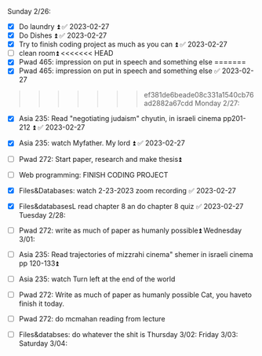 Sunday 2/26:
- [x] Do laundry ⏫ ✅ 2023-02-27
- [x] Do Dishes ⏫ ✅ 2023-02-27
- [x] Try to finish coding project as much as you can ⏫ ✅ 2023-02-27
- [ ] clean room⏫ 
<<<<<<< HEAD
- [x] Pwad 465: impression on put in speech and something else 
=======
- [x] Pwad 465: impression on put in speech and something else ✅ 2023-02-27
>>>>>>> ef381de6beade08c331a1540cb76ad2882a67cdd
Monday 2/27:
 - [x] Asia 235: Read "negotiating judaism" chyutin, in israeli cinema pp201-212 ⏫ ✅ 2023-02-27
 - [x] Asia 235: watch Myfather. My lord ⏫ ✅ 2023-02-27
 - [ ] Pwad 272: Start paper, research and make thesis⏫  
 - [ ] Web programming: FINISH CODING PROJECT
 - [x] Files&Databases: watch 2-23-2023 zoom recording ✅ 2023-02-27
 - [x] Files&databasesL read chapter 8 an do chapter 8 quiz ✅ 2023-02-27
Tuesday 2/28:
- [ ] Pwad 272: write as much of paper as humanly possible⏫ 
Wednesday 3/01:
- [ ] Asia 235: Read trajectories of mizzrahi cinema" shemer in israeli cinema pp 120-133⏫ 
- [ ] Asia 235: watch Turn left at the end of the world
- [ ] Pwad 272: Write as much of paper as humanly possible Cat, you haveto finish it today. 
- [ ] Pwad 272: do mcmahan reading from lecture
- [ ] Files&databses: do whatever the shit is
Thursday 3/02:
Friday 3/03:
Saturday 3/04:

